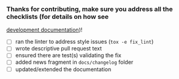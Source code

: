### Thanks for contributing, make sure you address all the checklists (for details on how see
[development documentation](https://virtualenv.pypa.io/en/latest/development.html#development))!

- [ ] ran the linter to address style issues (``tox -e fix_lint``)
- [ ] wrote descriptive pull request text
- [ ] ensured there are test(s) validating the fix
- [ ] added news fragment in ``docs/changelog`` folder
- [ ] updated/extended the documentation
